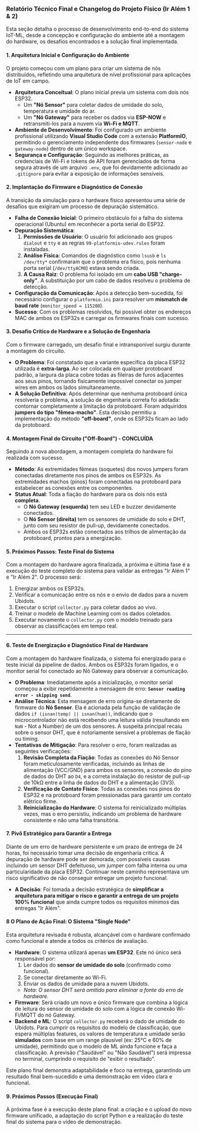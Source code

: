 ### **Relatório Técnico Final e Changelog do Projeto Físico (Ir Além 1 & 2)**

Esta seção detalha o processo de desenvolvimento end-to-end do sistema IoT-ML, desde a concepção e configuração do ambiente até a montagem do hardware, os desafios encontrados e a solução final implementada.

#### **1. Arquitetura Inicial e Configuração do Ambiente**

O projeto começou com um plano para criar um sistema de nós distribuídos, refletindo uma arquitetura de nível profissional para aplicações de IoT em campo.

* **Arquitetura Conceitual**: O plano inicial previa um sistema com dois nós ESP32.
    * Um **"Nó Sensor"** para coletar dados de umidade do solo, temperatura e umidade do ar.
    * Um **"Nó Gateway"** para receber os dados via **ESP-NOW** e retransmiti-los para a nuvem via **Wi-Fi e MQTT**.
* **Ambiente de Desenvolvimento**: Foi configurado um ambiente profissional utilizando **Visual Studio Code** com a extensão **PlatformIO**, permitindo o gerenciamento independente dos firmwares (`sensor-node` e `gateway-node`) dentro de um único workspace.
* **Segurança e Configuração**: Seguindo as melhores práticas, as credenciais de Wi-Fi e tokens de API foram gerenciados de forma segura através de um arquivo `.env`, que foi devidamente adicionado ao `.gitignore` para evitar a exposição de informações sensíveis.

#### **2. Implantação do Firmware e Diagnóstico de Conexão**

A transição da simulação para o hardware físico apresentou uma série de desafios que exigiram um processo de depuração sistemático.

* **Falha de Conexão Inicial**: O primeiro obstáculo foi a falha do sistema operacional (Ubuntu) em reconhecer a porta serial do ESP32.
* **Depuração Sistemática**:
    1.  **Permissões de Usuário**: O usuário foi adicionado aos grupos `dialout` e `tty` e as regras `99-platformio-udev.rules` foram instaladas.
    2.  **Análise Física**: Comandos de diagnóstico como `lsusb` e `ls /dev/tty*` confirmaram que o problema era físico, pois nenhuma porta serial (`/dev/ttyACM0`) estava sendo criada.
    3.  **A Causa Raiz**: O problema foi isolado em um **cabo USB "charge-only"**. A substituição por um cabo de dados resolveu o problema de detecção.
* **Configuração da Comunicação**: Após a detecção bem-sucedida, foi necessário configurar o `platformio.ini` para resolver um **mismatch de baud rate** (`monitor_speed = 115200`).
* **Sucesso**: Com os problemas resolvidos, foi possível obter os endereços MAC de ambos os ESP32s e carregar os firmwares finais com sucesso.

#### **3. Desafio Crítico de Hardware e a Solução de Engenharia**

Com o firmware carregado, um desafio final e intransponível surgiu durante a montagem do circuito.

* **O Problema**: Foi constatado que a variante específica da placa ESP32 utilizada é **extra-larga**. Ao ser colocada em qualquer protoboard padrão, a largura da placa cobre todas as fileiras de furos adjacentes aos seus pinos, tornando fisicamente impossível conectar os jumper wires em ambos os lados simultaneamente.
* **A Solução Definitiva**: Após determinar que nenhuma protoboard única resolveria o problema, a solução de engenharia correta foi adotada: contornar completamente a limitação da protoboard. Foram adquiridos **jumpers do tipo "fêmea-macho"**. Esta decisão permitiu a implementação do método **"off-board"**, onde os ESP32s ficam ao lado da protoboard.

#### **4. Montagem Final do Circuito ("Off-Board") - CONCLUÍDA**

Seguindo a nova abordagem, a montagem completa do hardware foi realizada com sucesso.

* **Método**: As extremidades fêmeas (soquetes) dos novos jumpers foram conectadas diretamente nos pinos de ambos os ESP32s. As extremidades machos (pinos) foram conectadas na protoboard para estabelecer as conexões entre os componentes.
* **Status Atual**: Toda a fiação do hardware para os dois nós está **completa**.
    * O **Nó Gateway (esquerda)** tem seu LED e buzzer devidamente conectados.
    * O **Nó Sensor (direita)** tem os sensores de umidade do solo e DHT, junto com seu resistor de pull-up, devidamente conectados.
    * Ambos os ESP32s estão conectados aos trilhos de alimentação da protoboard, prontos para a energização.

#### **5. Próximos Passos: Teste Final do Sistema**

Com a montagem do hardware agora finalizada, a próxima e última fase é a execução do teste completo do sistema para validar as entregas "Ir Além 1" e "Ir Além 2". O processo será:

1.  Energizar ambos os ESP32s.
2.  Verificar a comunicação entre os nós e o envio de dados para a nuvem Ubidots.
3.  Executar o script `collector.py` para coletar dados ao vivo.
4.  Treinar o modelo de Machine Learning com os dados coletados.
5.  Executar novamente o `collector.py` com o modelo treinado para observar as classificações em tempo real.

---

#### **6. Teste de Energização e Diagnóstico Final de Hardware**

Com a montagem do hardware finalizada, o sistema foi energizado para o teste inicial da pipeline de dados. Ambos os ESP32s foram ligados, e o monitor serial foi conectado ao Nó Gateway para observar a comunicação.

* **O Problema**: Imediatamente após a inicialização, o monitor serial começou a exibir repetidamente a mensagem de erro: **`Sensor reading error - skipping send`**.
* **Análise Técnica**: Esta mensagem de erro origina-se diretamente do firmware do **Nó Sensor**. Ela é acionada pela função de validação de dados `if (isnan(temp) || isnan(hum))`, indicando que o microcontrolador não está recebendo uma leitura válida (resultando em `NaN` - Not a Number) de um dos sensores. A suspeita principal recaiu sobre o sensor DHT, que é notoriamente sensível a problemas de fiação ou timing.
* **Tentativas de Mitigação**: Para resolver o erro, foram realizadas as seguintes verificações:
    1.  **Revisão Completa da Fiação**: Todas as conexões do Nó Sensor foram meticulosamente verificadas, incluindo as linhas de alimentação (VCC/GND) para ambos os sensores, a conexão do pino de dados do DHT ao `D4`, e a correta instalação do resistor de pull-up de 10kΩ entre a linha de dados do DHT e a alimentação (3V3).
    2.  **Verificação de Contato Físico**: Todas as conexões nos pinos do ESP32 e na protoboard foram pressionadas para garantir um contato elétrico firme.
    3.  **Reinicialização do Hardware**: O sistema foi reinicializado múltiplas vezes, mas o erro persistiu, indicando um problema de hardware consistente e não uma falha transitória.

#### **7. Pivô Estratégico para Garantir a Entrega**

Diante de um erro de hardware persistente e um prazo de entrega de 24 horas, foi necessário tomar uma decisão de engenharia crítica. A depuração de hardware pode ser demorada, com possíveis causas incluindo um sensor DHT defeituoso, um jumper com falha interna ou uma particularidade da placa ESP32. Continuar neste caminho representava um risco significativo de não conseguir entregar um projeto funcional.

* **A Decisão**: Foi tomada a decisão estratégica de **simplificar a arquitetura para mitigar o risco e garantir a entrega de um projeto 100% funcional** que ainda cumpre todos os requisitos mínimos das entregas "Ir Além".

#### **8 O Plano de Ação Final: O Sistema "Single Node"**

Esta arquitetura revisada é robusta, alcançável com o hardware confirmado como funcional e atende a todos os critérios de avaliação.

* **Hardware**: O sistema utilizará apenas **um ESP32**. Este nó único será responsável por:
    1.  Ler dados do **sensor de umidade do solo** (confirmado como funcional).
    2.  Se conectar diretamente ao Wi-Fi.
    3.  Enviar os dados de umidade para a nuvem Ubidots.
    * *Nota: O sensor DHT será omitido para eliminar a fonte do erro de hardware.*
* **Firmware**: Será criado um novo e único firmware que combina a lógica de leitura do sensor de umidade do solo com a lógica de conexão Wi-Fi/MQTT do nó Gateway.
* **Backend e ML**: O script `collector.py` receberá o dado de umidade do Ubidots. Para cumprir os requisitos do modelo de classificação, que espera múltiplas features, os valores de temperatura e umidade serão **simulados** com base em um range plausível (ex: 25°C e 60% de umidade), permitindo que o modelo de ML ainda funcione e faça a classificação. A previsão ("Saudável" ou "Não Saudável") será impressa no terminal, cumprindo o requisito de "exibir o resultado".

Este plano final demonstra adaptabilidade e foco na entrega, garantindo um resultado final bem-sucedido e uma demonstração em vídeo clara e funcional.

#### **9. Próximos Passos (Execução Final)**

A próxima fase é a execução deste plano final: a criação e o upload do novo firmware unificado, a adaptação do script Python e a realização do teste final do sistema para o vídeo de demonstração.